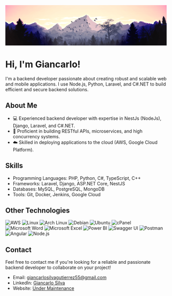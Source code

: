 <!-- ### Hi there I'm Giancarlo👋 -->

<!--
**Gdevp/Gdevp** is a ✨ _special_ ✨ repository because its `README.md` (this file) appears on your GitHub profile.

Here are some ideas to get you started:

- 🔭 I’m currently working on ...
- 🌱 I’m currently learning ...
- 👯 I’m looking to collaborate on ...
- 🤔 I’m looking for help with ...
- 💬 Ask me about ...
- 📫 How to reach me: ...
- 😄 Pronouns: ...
- ⚡ Fun fact: ...
-->
![Panoramic view of a forested mountain with clouds](./banner_2_profile.png)

<div class="container">
  <h1>Hi, I'm Giancarlo! </h1>
  <p>
    I'm a backend developer passionate about creating robust and scalable web and mobile applications. I use Node.js, Python, Laravel, and C#.NET to build efficient and secure backend solutions.
  </p>

  <h2>About Me</h2>

  <ul>
    <li>💻 Experienced backend developer with expertise in NestJs (NodeJs), Django, Laravel, and C#.NET.</li>
    <li>🔄 Proficient in building RESTful APIs, microservices, and high concurrency systems.</li>
    <li>☁️ Skilled in deploying applications to the cloud (AWS, Google Cloud Platform).</li>
  </ul>

  <h2>Skills</h2>

  <ul>
    <li>Programming Languages: PHP, Python, C#, TypeScript, C++</li>
    <li>Frameworks: Laravel, Django, ASP.NET Core, NestJS</li>
    <li>Databases: MySQL, PostgreSQL, MongoDB</li>
    <li>Tools: Git, Docker, Jenkins, Google Cloud</li>
  </ul>

  <h2>Other Technologies</h2>

  <p>
    <img src="https://img.icons8.com/ios-filled/50/000000/amazon-web-services.png" alt="AWS" height="50">
    <img src="https://img.icons8.com/color/48/000000/linux.png" alt="Linux" height="50">
    <img src="https://img.icons8.com/color/48/000000/arch-linux.png" alt="Arch Linux" height="50">
    <img src="https://img.icons8.com/color/48/000000/debian.png" alt="Debian" height="50">
    <img src="https://img.icons8.com/color/48/000000/ubuntu.png" alt="Ubuntu" height="50">
    <img src="https://img.icons8.com/color/48/000000/cpanel.png" alt="cPanel" height="50">
    <img src="https://img.icons8.com/color/48/000000/microsoft-word.png" alt="Microsoft Word" height="50">
    <img src="https://img.icons8.com/color/48/000000/microsoft-excel.png" alt="Microsoft Excel" height="50">
    <img src="https://img.icons8.com/color/48/000000/power-bi.png" alt="Power BI" height="50">
    <img src="https://img.icons8.com/color/48/000000/swagger.png" alt="Swagger UI" height="50">
    <img src="https://img.icons8.com/color/48/000000/postman-api.png" alt="Postman" height="50">
    <img src="https://img.icons8.com/color/48/000000/angularjs.png" alt="Angular" height="50">
    <img src="https://img.icons8.com/color/48/000000/nodejs.png" alt="Node.js" height="50">
  </p>

  <h2>Contact</h2>

  <p>Feel free to contact me if you're looking for a reliable and passionate backend developer to collaborate on your project!</p>

  <ul>
    <li>Email: <a href="mailto:giancarlosilvagutierrez55@gmail.com">giancarlosilvagutierrez55@gmail.com</a></li>
    <li>LinkedIn: <a href="https://www.linkedin.com/in/giancarlo-silva-000a13285/">Giancarlo Silva</a></li>
    <li>Website: <a href="#">Under Maintenance</a></li>
  </ul>
</div>
